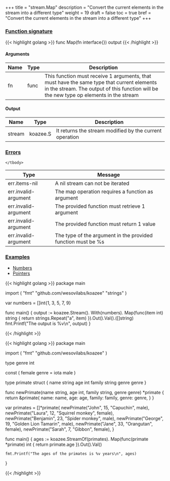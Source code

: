 +++
title = "stream.Map"
description = "Convert the current elements in the stream into a different type"
weight = 19
draft = false
toc = true
bref = "Convert the current elements in the stream into a different type"
+++

<h3 class="section-head" id="h-signature"><a href="#h-signature">Function signature</a></h3>
{{< highlight golang >}}
    func Map(fn interface{}) output
{{< /highlight >}}

<h4>Arguments</h4>
<table>
    <thead>
        <tr>
        <th>Name</th>
        <th>Type</th>
        <th>Description</th>
        </tr>
    </thead>
    <tbody>
      <tr>
        <td>fn</td>
        <td>func</td>
        <td>This function must receive 1 arguments, that must have the same type that current elements in the stream. The output of this function will be the new type op elements in the stream</td>
      </tr>
    </tbody>
</table>
<h4>Output</h4>
<table>
    <thead>
        <tr>
            <th>Name</th>
            <th>Type</th>
            <th>Description</th>
        </tr>
    </thead>
    <tbody>
       <tr>
            <td>stream</td>
            <td>koazee.S</td>
            <td>It returns the stream modified by the current operation</td>
       </tr>
     </tbody>
</table>

<h3 class="section-head" id="h-errors"><a href="#h-errors">Errors</a></h3>
<table>
    <thead>
        <tr>
        <th>Type</th>
        <th>Message</th>
        </tr>
    </thead>
    <tbody>
      <tr>
        <td>err.items-nil</td>
        <td>A nil stream can not be iterated</td>
      </tr>
      <tr>
        <td>err.invalid-argument</td>
        <td>The map operation requires a function as argument</td>
      </tr>
      <tr>
        <td>err.invalid-argument</td>
        <td>The provided function must retrieve 1 argument</td>
      </tr>      
      <tr>
        <td>err.invalid-argument</td>
        <td>The provided function must return 1 value</td>
      </tr>
      <tr>
        <td>err.invalid-argument</td>
        <td>The type of the argument in the provided function must be %s</td>
      </tr>
      
    </tbody>
</table>
<h3 class="section-head" id="h-examples"><a href="#h-examples">Examples</a></h3>
<nav class="tabs" data-component="tabs">
    <ul>
      <li class="active">
        <a href="#numbers">Numbers</a>
      </li>
      <li>
        <a href="#struct_pointers">Pointers</a>
      </li>
    </ul>
</nav>
<div id="numbers">
{{< highlight golang >}}
package main

import (
	"fmt"
	"github.com/wesovilabs/koazee"
	"strings"
)

var numbers = []int{1, 3, 5, 7, 9}

func main() {
	output := koazee.Stream().
		With(numbers).
		Map(func(item int) string {
			return strings.Repeat("a", item)
		}).Out().Val().([]string)
	fmt.Printf("The output is %v\n", output)
}

{{< /highlight >}}
</div>
<div id="struct_pointers">
{{< highlight golang >}}
package main

import (
	"fmt"
	"github.com/wesovilabs/koazee"
)

type genre int

const (
	female genre = iota
	male
)

type primate struct {
	name   string
	age    int
	family string
	genre  genre
}

func newPrimate(name string, age int, family string, genre genre) *primate {
	return &primate{
		name:   name,
		age:    age,
		family: family,
		genre:  genre,
	}
}

var primates = []*primate{
	newPrimate("John", 15, "Capuchin", male),
	newPrimate("Laura", 12, "Squirrel monkey", female),
	newPrimate("Benjamin", 23, "Spider monkey", male),
	newPrimate("George", 19, "Golden Lion Tamarin", male),
	newPrimate("Jane", 33, "Orangutan", female),
	newPrimate("Sarah", 7, "Gibbon", female),
}

func main() {
	ages := koazee.StreamOf(primates).
		Map(func(primate *primate) int {
			return primate.age
		}).Out().Val()

	fmt.Printf("The ages of the primates is %v years\n", ages)

}

{{< /highlight >}}
</div>
